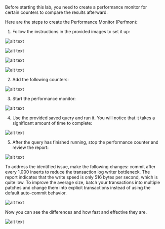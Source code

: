 Before starting this lab, you need to create a performance monitor for certain counters to compare the results afterward.

Here are the steps to create the Performance Monitor (Perfmon):

1. Follow the instructions in the provided images to set it up:

![alt text](https://github.com/MohamedAbdelhalem/dbatools/blob/main/Monitor/Perfmon/media/new_perfmon_1.png)

![alt text](https://github.com/MohamedAbdelhalem/dbatools/blob/main/Monitor/Perfmon/media/new_perfmon_2.png)

![alt text](https://github.com/MohamedAbdelhalem/dbatools/blob/main/Monitor/Perfmon/media/new_perfmon_3.png)

![alt text](https://github.com/MohamedAbdelhalem/dbatools/blob/main/Monitor/Perfmon/media/new_perfmon_4.png)

2. Add the following counters:

![alt text](https://github.com/MohamedAbdelhalem/dbatools/blob/main/Monitor/Perfmon/media/new_perfmon_5.png)

3. Start the performance monitor:

![alt text](https://github.com/MohamedAbdelhalem/dbatools/blob/main/Monitor/Perfmon/media/new_perfmon_6.png)

4. Use the provided saved query and run it. You will notice that it takes a significant amount of time to complete:

![alt text](https://github.com/MohamedAbdelhalem/dbatools/blob/main/Monitor/Perfmon/media/slow_script.png)

5. After the query has finished running, stop the performance counter and review the report:

![alt text](https://github.com/MohamedAbdelhalem/dbatools/blob/main/Monitor/Perfmon/media/slow_perfmon.png)

To address the identified issue, make the following changes: commit after every 1,000 inserts to reduce the transaction log writer bottleneck. The report indicates that the write speed is only 516 bytes per second, which is quite low. To improve the average size, batch your transactions into multiple patches and change them into explicit transactions instead of using the default auto-commit behavior.

![alt text](https://github.com/MohamedAbdelhalem/dbatools/blob/main/Monitor/Perfmon/media/fast_script.png)

Now you can see the differences and how fast and effective they are.

![alt text](https://github.com/MohamedAbdelhalem/dbatools/blob/main/Monitor/Perfmon/media/fast_perfmon.png)
